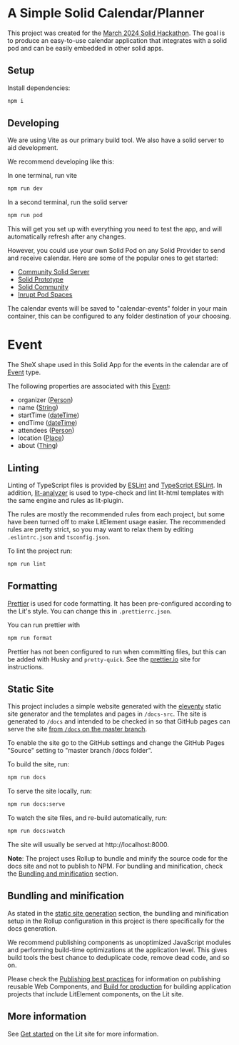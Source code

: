 # A Simple Solid Calendar/Planner

This project was created for the [March 2024 Solid Hackathon](https://solidhack.org/). The goal is to produce an easy-to-use calendar application that integrates with a solid pod and can be easily embedded in other solid apps.

## Setup

Install dependencies:

```bash
npm i
```

## Developing

We are using Vite as our primary build tool. We also have a solid server to aid development.

We recommend developing like this:

In one terminal, run vite

```bash
npm run dev
```

In a second terminal, run the solid server

```bash
npm run pod
```

This will get you set up with everything you need to test the app, and will automatically refresh after any changes.

However, you could use your own Solid Pod on any Solid Provider to send and receive calendar. Here are some of the popular ones to get started:

- [Community Solid Server](https://solidweb.me)
- [Solid Prototype](https://solidweb.org)
- [Solid Community](https://solidcommunity.net)
- [Inrupt Pod Spaces](https://start.inrupt.com/profile)

The calendar events will be saved to "calendar-events" folder in your main container, this can be configured to any folder destination of your choosing.

# Event

The SheX shape used in this Solid App for the events in the calendar are of [Event](https://schema.org/Event/) type.

The following properties are associated with this [Event](https://schema.org/Event/):

- organizer ([Person](https://schema.org/Person/))
- name ([String](https://www.w3.org/2001/XMLSchema#string))
- startTime ([dateTime](https://www.w3.org/2001/XMLSchema#dateTime))
- endTime ([dateTime](https://www.w3.org/2001/XMLSchema#dateTime))
- attendees ([Person](https://schema.org/Person/))
- location ([Place](https://schema.org/Place/))
- about ([Thing](https://schema.org/Thing/))

## Linting

Linting of TypeScript files is provided by [ESLint](eslint.org) and [TypeScript ESLint](https://github.com/typescript-eslint/typescript-eslint). In addition, [lit-analyzer](https://www.npmjs.com/package/lit-analyzer) is used to type-check and lint lit-html templates with the same engine and rules as lit-plugin.

The rules are mostly the recommended rules from each project, but some have been turned off to make LitElement usage easier. The recommended rules are pretty strict, so you may want to relax them by editing `.eslintrc.json` and `tsconfig.json`.

To lint the project run:

```bash
npm run lint
```

## Formatting

[Prettier](https://prettier.io/) is used for code formatting. It has been pre-configured according to the Lit's style. You can change this in `.prettierrc.json`.

You can run prettier with

```bash
npm run format
```

Prettier has not been configured to run when committing files, but this can be added with Husky and `pretty-quick`. See the [prettier.io](https://prettier.io/) site for instructions.

## Static Site

This project includes a simple website generated with the [eleventy](https://11ty.dev) static site generator and the templates and pages in `/docs-src`. The site is generated to `/docs` and intended to be checked in so that GitHub pages can serve the site [from `/docs` on the master branch](https://help.github.com/en/github/working-with-github-pages/configuring-a-publishing-source-for-your-github-pages-site).

To enable the site go to the GitHub settings and change the GitHub Pages &quot;Source&quot; setting to &quot;master branch /docs folder&quot;.</p>

To build the site, run:

```bash
npm run docs
```

To serve the site locally, run:

```bash
npm run docs:serve
```

To watch the site files, and re-build automatically, run:

```bash
npm run docs:watch
```

The site will usually be served at http://localhost:8000.

**Note**: The project uses Rollup to bundle and minify the source code for the docs site and not to publish to NPM. For bundling and minification, check the [Bundling and minification](#bundling-and-minification) section.

## Bundling and minification

As stated in the [static site generation](#static-site) section, the bundling and minification setup in the Rollup configuration in this project is there specifically for the docs generation.

We recommend publishing components as unoptimized JavaScript modules and performing build-time optimizations at the application level. This gives build tools the best chance to deduplicate code, remove dead code, and so on.

Please check the [Publishing best practices](https://lit.dev/docs/tools/publishing/#publishing-best-practices) for information on publishing reusable Web Components, and [Build for production](https://lit.dev/docs/tools/production/) for building application projects that include LitElement components, on the Lit site.

## More information

See [Get started](https://lit.dev/docs/getting-started/) on the Lit site for more information.
